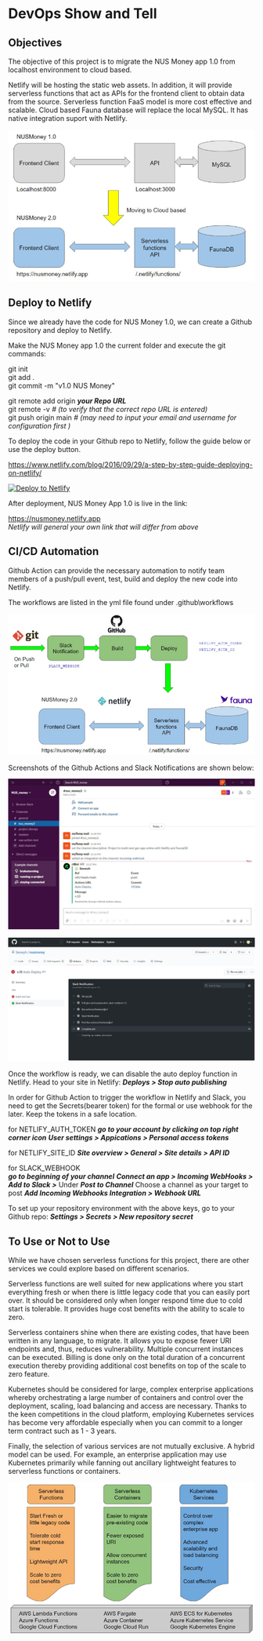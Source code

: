 # DevOps Show and Tell   

## Objectives  

The objective of this project is to migrate the NUS Money app 1.0 from localhost environment to cloud based.  

Netlify will be hosting the static web assets. In addition, it will provide serverless functions that act as APIs for the frontend client to obtain data from the source. Serverless function FaaS model is more cost effective and scalable. Cloud based Fauna database will replace the local MySQL. It has native integration suport with Netlify.   


![](/images/NUSmoney20.jpg)  



## Deploy to Netlify  

Since we already have the code for NUS Money 1.0, we can create a Github repository and deploy to Netlify.   

Make the NUS Money app 1.0 the current folder and execute the git commands:  

git init   
git add .   
git commit -m "v1.0 NUS Money"   

git remote add origin _**your Repo URL**_   
git remote -v      _# (to verify that the correct repo URL is entered)_  
git push origin main      _# (may need to input your email and username for configuration first )_  

To deploy the code in your Github repo to Netlify, follow the guide below or use the deploy button.    

https://www.netlify.com/blog/2016/09/29/a-step-by-step-guide-deploying-on-netlify/   


<a href="https://app.netlify.com/start/deploy?repository=https://github.com/Seowyh/nusmoney"><img src="https://www.netlify.com/img/deploy/button.svg" alt="Deploy to Netlify"></a>   


After deployment, NUS Money App 1.0 is live in the link:  

https://nusmoney.netlify.app  
*Netlify will general your own link that will differ from above*

## CI/CD Automation  

Github Action can provide the necessary automation to notify team members of a push/pull event, test, build and deploy the new code into Netlify.  

The workflows are listed in the yml file found under .github\workflows  

![](/images/Github_workflow.jpg)  

Screenshots of the Github Actions and Slack Notifications are shown below:  

![](/images/Slack_Message.jpg)  

![](/images/Action_Slack.jpg)  


Once the workflow is ready, we can disable the auto deploy function in Netlify. Head to your site in Netlify:
_**Deploys > Stop auto publishing**_  

In order for Github Action to trigger the workflow in Netlify and Slack, you need to get the Secrets(bearer token) for the formal or use webhook for the later. Keep the tokens in a safe location.  

for NETLIFY_AUTH_TOKEN
_**go to your account by clicking on top right corner icon**_
_**User settings > Appications > Personal access tokens**_  

for NETLIFY_SITE_ID
_**Site overview > General > Site details > API ID**_  

for SLACK_WEBHOOK  
_**go to beginning of your channel**_
_**Connect an app > Incoming WebHooks > Add to Slack >**_
Under  _**Post to Channel**_  Choose a channel as your target to post
_**Add Incoming Webhooks Integration > Webhook URL**_  

To set up your repository environment with the above keys, go to your Github repo:
_**Settings > Secrets > New repository secret**_  
  
## To Use or Not to Use  

While we have chosen serverless functions for this project, there are other services we could explore based on different scenarios.  

Serverless functions are well suited for new applications where you start everything fresh or when there is little legacy code that you can easily port over. It should be considered only when longer respond time due to cold start is tolerable. It provides huge cost benefits with the ability to scale to zero.  

Serverless containers shine when there are existing codes, that have been written in any language, to migrate. It allows you to expose fewer URI endpoints and, thus, reduces vulnerability. Multiple concurrent instances can be executed. Billing is done only on the total duration of a concurrent execution thereby providing additional cost benefits on top of the scale to zero feature.

Kubernetes should be considered for large, complex enterprise applications whereby orchestrating a large number of containers and control over the deployment, scaling, load balancing and access are necessary. Thanks to the keen competitions in the cloud platform, employing Kubernetes services has become very affordable especially when you can commit to a longer term contract such as 1 - 3 years.

Finally, the selection of various services are not mutually exclusive. A hybrid model can be used. For example, an enterprise application may use Kubernetes primarily while fanning out ancillary lightweight features to serverless functions or containers.


![](/images/Compare_services.jpg)